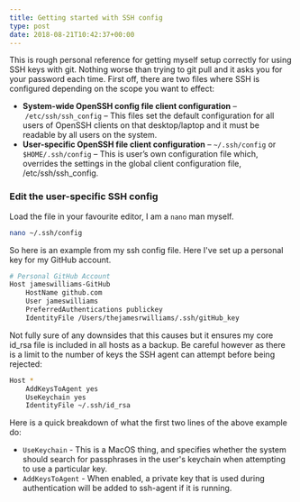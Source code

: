 ```yaml
---
title: Getting started with SSH config
type: post
date: 2018-08-21T10:42:37+00:00
---
```


This is rough personal reference for getting myself setup correctly for using SSH keys with git. Nothing worse than trying to git pull and it asks you for your password each time. First off, there are two files where SSH is configured depending on the scope you want to effect:

* **System-wide OpenSSH config file client configuration** &#8211; `/etc/ssh/ssh_config` &#8211; This files set the default configuration for all users of OpenSSH clients on that desktop/laptop and it must be readable by all users on the system.
* **User-specific OpenSSH file client configuration** &#8211; `~/.ssh/config` or `$HOME/.ssh/config` &#8211; This is user’s own configuration file which, overrides the settings in the global client configuration file, /etc/ssh/ssh_config.

### Edit the user-specific SSH config

Load the file in your favourite editor, I am a `nano` man myself.

```bash
nano ~/.ssh/config
```

So here is an example from my ssh config file. Here I've set up a personal key for my GitHub account.

```bash
# Personal GitHub Account
Host jameswilliams-GitHub
    HostName github.com
    User jameswilliams
    PreferredAuthentications publickey
    IdentityFile /Users/thejamesrwilliams/.ssh/gitHub_key
```

Not fully sure of any downsides that this causes but it ensures my core id_rsa file is included in all hosts as a backup. Be careful however as there is a limit to the number of keys the SSH agent can attempt before being rejected:

```bash
Host *
    AddKeysToAgent yes
    UseKeychain yes
    IdentityFile ~/.ssh/id_rsa
```
Here is a quick breakdown of what the first two lines of the above example do:

- `UseKeychain` - This is a MacOS thing, and specifies whether the system should search for passphrases in the user's keychain when attempting to use a particular key.
- `AddKeysToAgent` - When enabled, a private key that is used during authentication will be added to ssh-agent if it is running.
